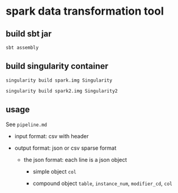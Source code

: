 # spark data transformation tool #

## build sbt jar

```
sbt assembly
```



## build singularity container

```
singularity build spark.img Singularity
```

```
singularity build spark2.img Singularity2
```

## usage ##

See `pipeline.md`

 * input format: csv with header

 * output format: json or csv sparse format

   * the json format: each line is a json object 

     * simple object `col` 

     * compound object `table`, `instance_num`, `modifier_cd`, `col`


